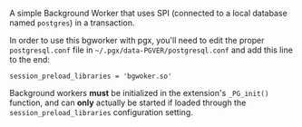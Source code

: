A simple Background Worker that uses SPI (connected to a local database named `postgres`) in a 
transaction.

In order to use this bgworker with pgx, you'll need to edit the proper `postgresql.conf` file in
`~/.pgx/data-PGVER/postgresql.conf` and add this line to the end:

```
session_preload_libraries = 'bgwoker.so'
```

Background workers **must** be initialized in the extension's `_PG_init()` function, and can **only**
actually be started if loaded through the `session_preload_libraries` configuration setting.